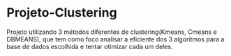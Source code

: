 # Projeto-Clustering
Projeto utilizando 3 métodos diferentes de clustering(Kmeans, Cmeans e DBMEANS), que tem como foco analisar a eficiente dos 3 algoritmos para a base de dados escolhida e tentar otimizar cada um deles.
